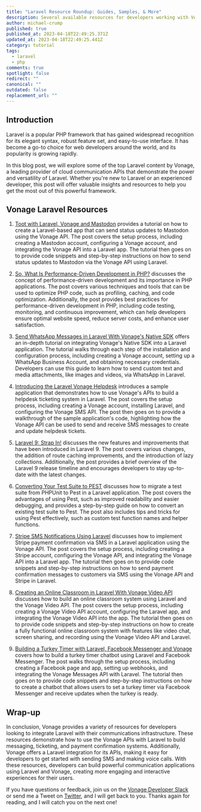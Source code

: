 ```yaml
---
title: "Laravel Resource Roundup: Guides, Samples, & More"
description: Several available resources for developers working with Vonage and Laravel
author: michael-crump
published: true
published_at: 2023-04-18T22:49:25.371Z
updated_at: 2023-04-18T22:49:25.441Z
category: tutorial
tags:
  - laravel
  - php
comments: true
spotlight: false
redirect: ""
canonical: ""
outdated: false
replacement_url: ""
---
```



## Introduction

Laravel is a popular PHP framework that has gained widespread recognition for its elegant syntax, robust feature set, and easy-to-use interface. It has become a go-to choice for web developers around the world, and its popularity is growing rapidly. 

In this blog post, we will explore some of the top Laravel content by Vonage, a leading provider of cloud communication APIs that demonstrate the power and versatility of Laravel. Whether you're new to Laravel or an experienced developer, this post will offer valuable insights and resources to help you get the most out of this powerful framework.

## Vonage Laravel Resources

1. [Toot with Laravel, Vonage and Mastodon](https://developer.vonage.com/en/blog/toot-with-laravel-vonage-and-mastodon)  provides a tutorial on how to create a Laravel-based app that can send status updates to Mastodon using the Vonage API. The post covers the setup process, including creating a Mastodon account, configuring a Vonage account, and integrating the Vonage API into a Laravel app. The tutorial then goes on to provide code snippets and step-by-step instructions on how to send status updates to Mastodon via the Vonage API using Laravel.

2. [So, What Is Performance-Driven Development in PHP?](https://developer.vonage.com/en/blog/so-what-is-performance-driven-development-in-php) discusses the concept of performance-driven development and its importance in PHP applications. The post covers various techniques and tools that can be used to optimize PHP code, such as profiling, caching, and code optimization. Additionally, the post provides best practices for performance-driven development in PHP, including code testing, monitoring, and continuous improvement, which can help developers ensure optimal website speed, reduce server costs, and enhance user satisfaction.

3. [Send WhatsApp Messages in Laravel With Vonage's Native SDK](https://developer.vonage.com/en/blog/send-whatsapp-messages-in-laravel-with-vonages-native-sdk) offers an in-depth tutorial on integrating Vonage's Native SDK into a Laravel application. The tutorial walks through each step of the installation and configuration process, including creating a Vonage account, setting up a WhatsApp Business Account, and obtaining necessary credentials. Developers can use this guide to learn how to send custom text and media attachments, like images and videos, via WhatsApp in Laravel.

4. [Introducing the Laravel Vonage Helpdesk](https://developer.vonage.com/en/blog/introducing-the-laravel-vonage-helpdesk) introduces a sample application that demonstrates how to use Vonage's APIs to build a helpdesk ticketing system in Laravel. The post covers the setup process, including creating a Vonage account, installing Laravel, and configuring the Vonage SMS API. The post then goes on to provide a walkthrough of the sample application's code, highlighting how the Vonage API can be used to send and receive SMS messages to create and update helpdesk tickets.

5. [Laravel 9: Strap In!](https://developer.vonage.com/en/blog/laravel-9-strap-in) discusses the new features and improvements that have been introduced in Laravel 9. The post covers various changes, the addition of route caching improvements, and the introduction of lazy collections. Additionally, the post provides a brief overview of the Laravel 9 release timeline and encourages developers to stay up-to-date with the latest changes.

6. [Converting Your Test Suite to PEST](https://developer.vonage.com/en/blog/converting-your-test-suite-to-pest) discusses how to migrate a test suite from PHPUnit to Pest in a Laravel application. The post covers the advantages of using Pest, such as improved readability and easier debugging, and provides a step-by-step guide on how to convert an existing test suite to Pest. The post also includes tips and tricks for using Pest effectively, such as custom test function names and helper functions.

7. [Stripe SMS Notifications Using Laravel](https://developer.vonage.com/en/blog/stripe-sms-laravel-dotun) discusses how to implement Stripe payment confirmation via SMS in a Laravel application using the Vonage API. The post covers the setup process, including creating a Stripe account, configuring the Vonage API, and integrating the Vonage API into a Laravel app. The tutorial then goes on to provide code snippets and step-by-step instructions on how to send payment confirmation messages to customers via SMS using the Vonage API and Stripe in Laravel.

8. [Creating an Online Classroom in Laravel With Vonage Video API](https://developer.vonage.com/en/blog/creating-an-online-classroom-in-laravel-with-vonage-video-api) discusses how to build an online classroom system using Laravel and the Vonage Video API. The post covers the setup process, including creating a Vonage Video API account, configuring the Laravel app, and integrating the Vonage Video API into the app. The tutorial then goes on to provide code snippets and step-by-step instructions on how to create a fully functional online classroom system with features like video chat, screen sharing, and recording using the Vonage Video API and Laravel.

9. [Building a Turkey Timer with Laravel, Facebook Messenger and Vonage](https://developer.vonage.com/en/blog/build-turkey-timer-laravel-facebook-messenger-dr) covers how to build a turkey timer chatbot using Laravel and Facebook Messenger. The post walks through the setup process, including creating a Facebook page and app, setting up webhooks, and integrating the Vonage Messages API with Laravel. The tutorial then goes on to provide code snippets and step-by-step instructions on how to create a chatbot that allows users to set a turkey timer via Facebook Messenger and receive updates when the turkey is ready.
 
## Wrap-up

In conclusion, Vonage provides a variety of resources for developers looking to integrate Laravel with their communications infrastructure. These resources demonstrate how to use the Vonage APIs with Laravel to build messaging, ticketing, and payment confirmation systems. Additionally, Vonage offers a Laravel integration for its APIs, making it easy for developers to get started with sending SMS and making voice calls. With these resources, developers can build powerful communication applications using Laravel and Vonage, creating more engaging and interactive experiences for their users.

If you have questions or feedback, join us on the [Vonage Developer Slack](https://developer.vonage.com/community/slack) or send me a Tweet on [Twitter](https://twitter.com/mbcrump), and I will get back to you. Thanks again for reading, and I will catch you on the next one!